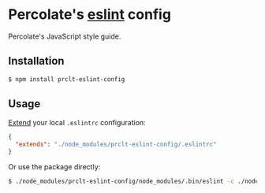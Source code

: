 # Percolate's [eslint](http://eslint.org/) config

Percolate's JavaScript style guide.

## Installation

```sh
$ npm install prclt-eslint-config
```

## Usage

[Extend](http://eslint.org/docs/developer-guide/shareable-configs) your local `.eslintrc` configuration:

```json
{
  "extends": "./node_modules/prclt-eslint-config/.eslintrc"
}
```

Or use the package directly:

```sh
$ ./node_modules/prclt-eslint-config/node_modules/.bin/eslint -c ./node_modules/prclt-eslint-config/.eslintrc ./lib/ ./test/
```
